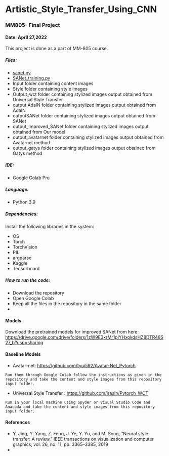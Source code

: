 # Artistic_Style_Transfer_Using_CNN
### MM805- Final Project
#### Date: April 27,2022

This project is done as a part of MM-805 course.

##### Files:
* [sanet.py](https://github.com/SabrinaNasrin/Artistic_Style_Transfer_Using_CNN/blob/main/sanet.py)
* [SANet_training.py](https://github.com/SabrinaNasrin/Artistic_Style_Transfer_Using_CNN/blob/main/SANet_training.ipynb)
* Input folder containing content images
* Style folder containing style images
* Output_wct folder containing stylized images output obtained from Universal Style Transfer
* output AdaIN folder containing stylized images output obtained from AdaIN
* outputSANet folder containing stylized images output obtained from SANet
* output_Improved_SANet folder containing stylized images output obtained from Our model
* output_avatarnet folder containing stylized images output obtained from Avatarnet method
* output_gatys folder containing stylized images output obtained from Gatys method

##### IDE:
* Google Colab Pro

##### Language:
* Python 3.9

##### Dependencies:
Install the following libraries in the system:
* OS
* Torch
* TorchVision
* PIL
* argparse
* Kaggle
* Tensorboard


##### How to run the code:
* Download the repository
* Open Google Colab
* Keep all the files in the repository in the same folder
* 

#### Models
Download the pretrained models for improved SANet from here: https://drive.google.com/drive/folders/1zW9E3xrMr1plYHxokdsHZ8DTR48S27_b?usp=sharing

#### Baseline Models
* Avatar-net: https://github.com/tyui592/Avatar-Net_Pytorch
```
Run them through Google Colab follow the instructions as given in the repository and take the content and style images from this repository input folder.
```
* Universal Style Transfer : https://github.com/irasin/Pytorch_WCT 
```
Run in your local machine using Spyder or Visual Studio Code and Anacoda and take the content and style images from this repository input folder.

```

#### References

* Y. Jing, Y. Yang, Z. Feng, J. Ye, Y. Yu, and M. Song, “Neural style transfer: A review,” IEEE transactions on visualization and computer graphics, vol. 26, no. 11, pp. 3365–3385, 2019
* 
